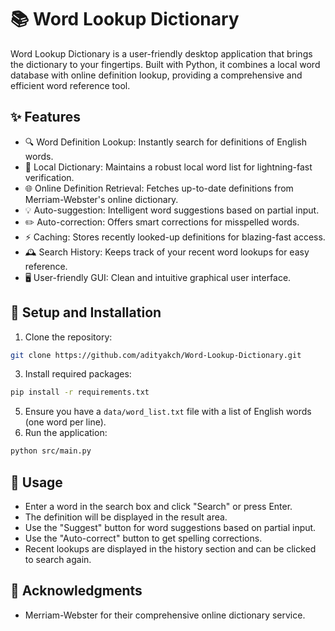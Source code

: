 # 📚 Word Lookup Dictionary

Word Lookup Dictionary is a user-friendly desktop application that brings the dictionary to your fingertips. Built with Python, it combines a local word database with online definition lookup, providing a comprehensive and efficient word reference tool.

## ✨ Features
- 🔍 Word Definition Lookup: Instantly search for definitions of English words.
- 📖 Local Dictionary: Maintains a robust local word list for lightning-fast verification.
- 🌐 Online Definition Retrieval: Fetches up-to-date definitions from Merriam-Webster's online dictionary.
- 💡 Auto-suggestion: Intelligent word suggestions based on partial input.
- ✏️ Auto-correction: Offers smart corrections for misspelled words.
- ⚡ Caching: Stores recently looked-up definitions for blazing-fast access.
- 🕰️ Search History: Keeps track of your recent word lookups for easy reference.
- 🖥️ User-friendly GUI: Clean and intuitive graphical user interface.

## 🚀 Setup and Installation
1. Clone the repository:
 ```bash
git clone https://github.com/adityakch/Word-Lookup-Dictionary.git
```
3. Install required packages:
```bash
pip install -r requirements.txt
```
5. Ensure you have a `data/word_list.txt` file with a list of English words (one word per line).
6. Run the application:
```bash
python src/main.py
```

## 📖 Usage
- Enter a word in the search box and click "Search" or press Enter.
- The definition will be displayed in the result area.
- Use the "Suggest" button for word suggestions based on partial input.
- Use the "Auto-correct" button to get spelling corrections.
- Recent lookups are displayed in the history section and can be clicked to search again.

## 🙏 Acknowledgments
- Merriam-Webster for their comprehensive online dictionary service.

